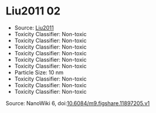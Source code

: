 <a name="material" />

# Liu2011 02
<script type="application/ld+json">
  {
    "@context": "https://schema.org/",
    "@type": "ChemicalSubstance",
    "@id": "https://egonw.github.io/nanowiki/nanowiki94.html#material",
    "http://purl.org/dc/terms/conformsTo":
      {
        "@type": "CreativeWork",
        "@id": "https://bioschemas.org/profiles/ChemicalSubstance/0.4-RELEASE/"
      },
    "identfier": "94",
    "name": "Liu2011 02",
    "url": "https://egonw.github.io/nanowiki/nanowiki94.html#material",
    "sameAs": "http://127.0.0.1/mediawiki/index.php/Special:URIResolver/Liu2011_02"
  }
</script>


* Source: [Liu2011](articleLiu2011.md)
* Toxicity Classifier: Non-toxic 
* Toxicity Classifier: Non-toxic 
* Toxicity Classifier: Non-toxic 
* Toxicity Classifier: Non-toxic 
* Toxicity Classifier: Non-toxic 
* Toxicity Classifier: Non-toxic 
* Particle Size: 10 nm
* Toxicity Classifier: Non-toxic 
* Toxicity Classifier: Non-toxic 
* Toxicity Classifier: Non-toxic 


Source: NanoWiki 6, doi:[10.6084/m9.figshare.11897205.v1](https://doi.org/10.6084/m9.figshare.11897205.v1)
